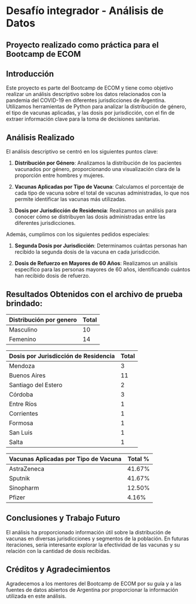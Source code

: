 # Desafío integrador - Análisis de Datos

## Proyecto realizado como práctica para el Bootcamp de ECOM

## Introducción
Este proyecto es parte del Bootcamp de ECOM y tiene como objetivo realizar un análisis descriptivo sobre los datos relacionados con la pandemia del COVID-19 en diferentes jurisdicciones de Argentina. Utilizamos herramientas de Python para analizar la distribución de género, el tipo de vacunas aplicadas, y las dosis por jurisdicción, con el fin de extraer información clave para la toma de decisiones sanitarias.

## Análisis Realizado
El análisis descriptivo se centró en los siguientes puntos clave:

1. **Distribución por Género**: Analizamos la distribución de los pacientes vacunados por género, proporcionando una visualización clara de la proporción entre hombres y mujeres.

2. **Vacunas Aplicadas por Tipo de Vacuna**: Calculamos el porcentaje de cada tipo de vacuna sobre el total de vacunas administradas, lo que nos permite identificar las vacunas más utilizadas.

3. **Dosis por Jurisdicción de Residencia**: Realizamos un análisis para conocer cómo se distribuyen las dosis administradas entre las diferentes jurisdicciones.

Además, cumplimos con los siguientes pedidos especiales:

1. **Segunda Dosis por Jurisdicción**: Determinamos cuántas personas han recibido la segunda dosis de la vacuna en cada jurisdicción.

2. **Dosis de Refuerzo en Mayores de 60 Años**: Realizamos un análisis específico para las personas mayores de 60 años, identificando cuántos han recibido dosis de refuerzo.


## Resultados Obtenidos con el archivo de prueba brindado:

| Distribución por genero  | Total |
|--------------------------|-------|
| Masculino                | 10    |
| Femenino                 | 14    |

| Dosis por Jurisdicción de Residencia | Total |
|--------------------------------------|-------|
| Mendoza                              | 3     |
| Buenos Aires                         | 11    |
| Santiago del Estero                  | 2     |
| Córdoba                              | 3     |
| Entre Ríos                           | 1     |
| Corrientes                           | 1     |
| Formosa                              | 1     |
| San Luis                             | 1     |
| Salta                                | 1     |

| Vacunas Aplicadas por Tipo de Vacuna | Total % |
|--------------------------------------|---------|
| AstraZeneca                          | 41.67%  |
| Sputnik                              | 41.67%  |
| Sinopharm                            | 12.50%  |
| Pfizer                               |  4.16%  |

## Conclusiones y Trabajo Futuro
El análisis ha proporcionado información útil sobre la distribución de vacunas en diversas jurisdicciones y segmentos de la población. En futuras iteraciones, sería interesante explorar la efectividad de las vacunas y su relación con la cantidad de dosis recibidas.

## Créditos y Agradecimientos
Agradecemos a los mentores del Bootcamp de ECOM por su guía y a las fuentes de datos abiertos de Argentina por proporcionar la información utilizada en este análisis.